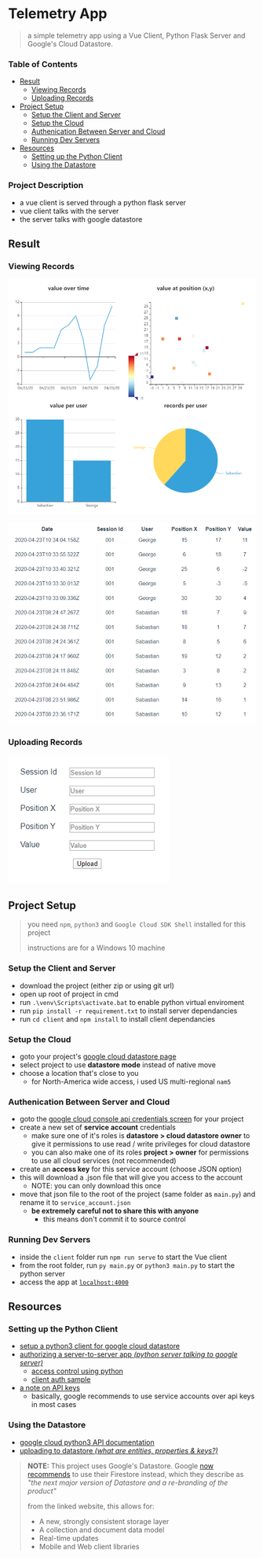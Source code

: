 
# Telemetry App <!-- omit in toc -->

> a simple telemetry app using a Vue Client, Python Flask Server and Google's Cloud Datastore.

### Table of Contents
- [Result](#result)
  - [Viewing Records](#viewing-records)
  - [Uploading Records](#uploading-records)
- [Project Setup](#project-setup)
  - [Setup the Client and Server](#setup-the-client-and-server)
  - [Setup the Cloud](#setup-the-cloud)
  - [Authenication Between Server and Cloud](#authenication-between-server-and-cloud)
  - [Running Dev Servers](#running-dev-servers)
- [Resources](#resources)
  - [Setting up the Python Client](#setting-up-the-python-client)
  - [Using the Datastore](#using-the-datastore)

### Project Description
- a vue client is served through a python flask server
- vue client talks with the server
- the server talks with google datastore


## Result

### Viewing Records
![Image of UI when Viewing Telemetry Records as Graphs](result_graphs.png)

![Image of UI when Viewing Telemetry Records as Table](result_view.png)

### Uploading Records
![Image of UI when Uploading Telemetry Records](result_upload.png)

## Project Setup

> you need `npm`, `python3` and `Google Cloud SDK Shell` installed for this project
> 
> instructions are for a Windows 10 machine

### Setup the Client and Server

- download the project (either zip or using git url)
- open up root of project in cmd
- run `.\venv\Scripts\activate.bat` to enable python virtual enviroment
- run `pip install -r requirement.txt` to install server dependancies
- run `cd client` and `npm install` to install client dependancies


### Setup the Cloud

- goto your project's [google cloud datastore page](https://console.cloud.google.com/datastore)
- select project to use **datastore mode** instead of native move
- choose a location that's close to you
  - for North-America wide access, i used US multi-regional `nam5`


### Authenication Between Server and Cloud

- goto the [google cloud console api credentials screen](https://console.cloud.google.com/apis/credentials) for your project
- create a new set of **service account** credentials
  - make sure one of it's roles is **datastore > cloud datastore owner** to give it permissions to use read / write privileges for cloud datastore
  - you can also make one of its roles **project > owner** for permissions to use all cloud services (not recommended)
- create an **access key** for this service account (choose JSON option)
- this will download a .json file that will give you access to the account
  - NOTE: you can only download this once
- move that json file to the root of the project (same folder as `main.py`) and rename it to `service_account.json`
  - **be extremely careful not to share this with anyone**
    - this means don't commit it to source control


### Running Dev Servers

- inside the `client` folder run `npm run serve` to start the Vue client
- from the root folder, run `py main.py` or `python3 main.py` to start the python server
- access the app at [`localhost:4000`](http://localhost:4000/)

## Resources

### Setting up the Python Client
- [setup a python3 client for google cloud datastore](https://googleapis.dev/python/datastore/latest/index.html)
- [authorizing a server-to-server app *(python server talking to google server)*](https://cloud.google.com/docs/authentication/production#passing_the_path_to_the_service_account_key_in_code)
  - [access control using python](https://cloud.google.com/appengine/docs/standard/python3/access-control)
  - [client auth sample](https://github.com/GoogleCloudPlatform/python-docs-samples/blob/master/auth/cloud-client/snippets.py)
- [a note on API keys](https://cloud.google.com/docs/authentication/api-keys)
  - basically, google recommends to use service accounts over api keys in most cases

### Using the Datastore
- [google cloud python3 API documentation](https://googleapis.dev/python/datastore/latest/client.html)
- [uploading to datastore *(what are entities, properties & keys?)*](https://cloud.google.com/datastore/docs/concepts/entities)

> **NOTE:** This project uses Google's Datastore. Google [now recommends](https://cloud.google.com/firestore/docs/firestore-or-datastore) to use their Firestore instead, which they describe as *"the next major version of Datastore and a re-branding of the product"*
>
> from the linked website, this allows for:
>   - A new, strongly consistent storage layer
>   - A collection and document data model
>   - Real-time updates 
>   - Mobile and Web client libraries
